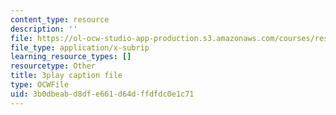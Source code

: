 ```yaml
---
content_type: resource
description: ''
file: https://ol-ocw-studio-app-production.s3.amazonaws.com/courses/res-3-002-collaborative-design-and-creative-expression-with-arduino-microcontrollers-january-iap-2017/3b0dbeabd8dfe661d64dffdfdc0e1c71_2039261.srt
file_type: application/x-subrip
learning_resource_types: []
resourcetype: Other
title: 3play caption file
type: OCWFile
uid: 3b0dbeab-d8df-e661-d64d-ffdfdc0e1c71
---
```


